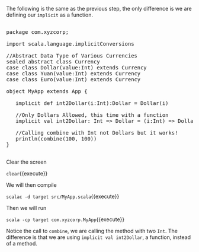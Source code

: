 The following is the same as the previous step, the only difference is we are defining our `implicit` as a function.

<pre class="file" data-filename="src/MyApp.scala" data-target="replace">

package com.xyzcorp;

import scala.language.implicitConversions

//Abstract Data Type of Various Currencies
sealed abstract class Currency
case class Dollar(value:Int) extends Currency
case class Yuan(value:Int) extends Currency
case class Euro(value:Int) extends Currency

object MyApp extends App {

   implicit def int2Dollar(i:Int):Dollar = Dollar(i)

   //Only Dollars Allowed, this time with a function
   implicit val int2Dollar: Int => Dollar = (i:Int) => Dollar(i)

   //Calling combine with Int not Dollars but it works!
   println(combine(100, 100))
}

</pre>

Clear the screen

`clear`{{execute}}

We will then compile

`scalac -d target src/MyApp.scala`{{execute}}

Then we will run

`scala -cp target com.xyzcorp.MyApp`{{execute}}

Notice the call to `combine`, we are calling the method with two `Int`. The difference is that we are using `implicit val int2Dollar`, a function, instead of a method.
